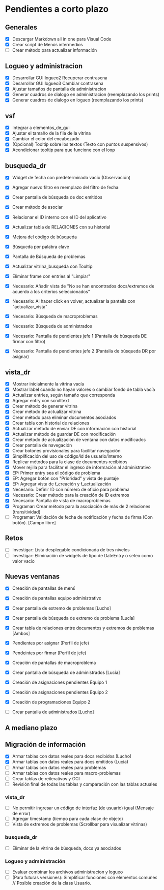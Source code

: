# Pendientes a corto plazo
## Generales
- [x] Descargar Markdown all in one para Visual Code
- [x] Crear script de Menús intermedios
- [ ] Crear método para actualizar información

## Logueo y administracion
- [x] Desarrollar GUI logueo2 Recuperar contrasena
- [x] Desarrollar GUI logueo3 Cambiar contrasena
- [x] Ajustar tamaños de pantalla de administracion
- [x] Generar cuadros de dialogo en administracion (reemplazando los prints)
- [x] Generar cuadros de dialogo en logueo (reemplazando los prints)

## vsf
- [x] Integrar a elementos_de_gui
- [x] Ajustar el tamaño de la fila de la vitrina
- [x] Cambiar el color del encabezado
- [x] (Opcional) Tooltip sobre los textos (Texto con puntos suspensivos)
- [x] Acondicionar tooltip para que funcione con el loop

## busqueda_dr
- [x] Widget de fecha con predeterminado vacío (Observación)
- [x] Agregar nuevo filtro en reemplazo del filtro de fecha
- [x] Crear pantalla de búsqueda de doc emitidos
- [x] Crear método de asociar
- [x] Relacionar el ID interno con el ID del aplicativo
- [x] Actualizar tabla de RELACIONES con su historial
- [x] Mejora del código de búsqueda
- [x] Búsqueda por palabra clave
- [x] Pantalla de Búsqueda de problemas
- [x] Actualizar vitrina_busqueda con Tooltip
- [x] Eliminar frame con entries al "Limpiar"
- [x] Necesario: Añadir vista de "No se han encontrados docs/extremos de acuerdo a los criterios seleccionados"
- [x] Necesario: Al hacer click en volver, actualizar la pantalla con "actualizar_vista"
- [x] Necesario: Búsqueda de macroproblemas
- [x] Necesario: Búsqueda de administrados
- [x] Necesario: Pantalla de pendientes jefe 1 (Pantalla de búsqueda DE firmar con filtro)
- [x] Necesario: Pantalla de pendientes jefe 2 (Pantalla de búsqueda DR por asignar)


## vista_dr
- [x] Mostrar inicialmente la vitrina vacía
- [x] Mostrar label cuando no hayan valores o cambiar fondo de tabla vacía
- [x] Actualizar entries, según tamaño que corresponda
- [x] Agregar entry con scrolltext
- [x] Crear método de generar vitrina
- [x] Crear método de actualizar vitrina
- [x] Crear método para eliminar documentos asociados
- [x] Crear tabla con historial de relaciones
- [x] Actualizar método de enviar DE con información con historial
- [x] Actualizar método de guardar DE con modificación
- [x] Crear método de actualización de ventana con datos modificados
- [x] Crear pantalla de navegación
- [x] Crear botones provisionales para facilitar navegación
- [x] Simplificación del uso de código/id de usuario/interno
- [x] Replicar métodos para la clase de documentos recibidos
- [x] Mover rejilla para facilitar el ingreso de información al administrativo
- [x] EP: Primer entry sea el código de problema
- [x] EP: Agregar botón con "Prioridad" y vista de puntaje
- [x] EP: Agregar vista de f_creación y f_actualización
- [x] Necesario: Definir ID con número de oficio para problema
- [x] Necesario: Crear método para la creación de ID extremos
- [x] Necesario: Pantalla de vista de macroproblemas
- [x] Programar: Crear método para la asociación de más de 2 relaciones (transitividad)
- [ ] Programar: Validación de fecha de notificación y fecha de firma (Con botón). [Campo libre]

## Retos
- [ ] Investigar: Lista desplegable condicionada de tres niveles
- [ ] Investigar: Eliminación de widgets de tipo de DateEntry o seteo como valor vacío

## Nuevas ventanas
- [x] Creación de pantallas de menú
- [x] Creación de pantallas equipo administrativo
- [x] Crear pantalla de extremo de problemas [Lucho]
- [x] Crear pantalla de búsqueda de extremo de problema [Lucía]
- [x] Crear tabla de relaciones entre documentos y extremos de problemas [Ambos]
- [x] Pendientes por asignar (Perfil de jefe)
- [x] Pendeintes por firmar (Perfil de jefe)
- [x] Creación de pantallas de macroproblema
- [x] Crear pantalla de búsqueda de administrados [Lucía]
- [x] Creación de asignaciones pendientes Equipo 1
- [x] Creación de asignaciones pendientes Equipo 2
- [x] Creación de programaciones Equipo 2
- [ ] Crear pantalla de administrados [Lucho]


## A mediano plazo
## Migración de información
- [x] Armar tablas con datos reales para docs recibidos (Lucho)
- [x] Armar tablas con datos reales para docs emitidos (Lucia)
- [ ] Armar tablas con datos reales para problemas
- [ ] Armar tablas con datos reales para macro-problemas 
- [ ] Crear tablas de reiterativos y OCI
- [ ] Revisión final de todas las tablas y comparación con las tablas actuales
### vista_dr
- [ ] No permitir ingresar un código de interfaz (de usuario) igual (Mensaje de error)
- [ ] Agregar timestamp (tiempo para cada clase de objeto)
- [ ] Vista de extremos de problemas (Scrollbar para visualizar vitrinas)

### busqueda_dr
- [ ] Eliminar de la vitrina de búsqueda, docs ya asociados 

### Logueo y administración
- [ ] Evaluar combinar los archivos administracion y logueo
- [ ] (Para futuras versiones): Simplificar funciones con elementos comunes // Posible creación de la class Usuario. 
